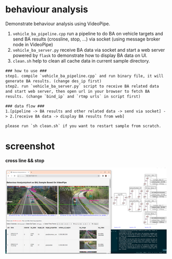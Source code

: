 # behaviour analysis #

Demonstrate behaviour analysis using VideoPipe.

1. `vehicle_ba_pipeline.cpp` run a pipeline to do BA on vehicle targets and send BA results (crossline, stop, ...) via socket (using message broker node in VideoPipe)
3. `vehicle_ba_server.py` receive BA data via socket and start a web server powered by `flask` to demonstrate how to display BA data on UI.
4. `clean.sh` help to clean all cache data in current sample directory.

```
### how to use ###
step1. compile `vehicle_ba_pipeline.cpp` and run binary file, it will generate BA results. (change des_ip first)
step2. run `vehicle_ba_server.py` script to receive BA related data and start web server, then open url in your browser to fetch BA results. (change `bind_ip` and `rtmp urls` in script first)
```

```
### data flow ###
1.[pipeline -> BA results and other related data -> send via socket] -> 2.[receive BA data -> display BA results from web]
```

```
please run `sh clean.sh` if you want to restart sample from scratch.
```

# screenshot #
**cross line && stop**

![](../../doc/p48.png)